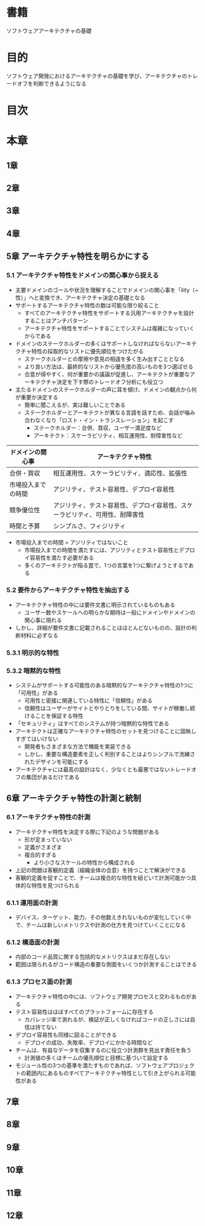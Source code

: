 # 書籍
ソフトウェアアーキテクチャの基礎
# 目的
ソフトウェア開発におけるアーキテクチャの基礎を学び、アーキテクチャのトレードオフを判断できるようになる
# 目次
# 本章
## 1章
## 2章
## 3章
## 4章
## 5章 アーキテクチャ特性を明らかにする
### 5.1 アーキテクチャ特性をドメインの関心事から捉える
* 主要ドメインのゴールや状況を理解することでドメインの関心事を「ility（~性）」へと変換でき、アーキテクチャ決定の基礎となる
* サポートするアーキテクチャ特性の数は可能な限り絞ること
    * すべてのアーキテクチャ特性をサポートする汎用アーキテクチャを設計することはアンチパターン
    * アーキテクチャ特性をサポートすることでシステムは複雑になっていくからである
* ドメインのステークホルダーの多くはサポートしなければならないアーキテクチャ特性の採取的なリストに優先順位をつけたがる
    * ステークホルダーとの摩擦や意見の相違を多く生み出すこととなる
    * より良い方法は、最終的なリストから優先度の高いものを3つ選ばせる
    * 合意が得やすく、何が重要かの議論が促進し、アーキテクトが重要なアーキテクチャ決定を下す際のトレードオフ分析にも役立つ
* 主たるドメインのステークホルダーの声に耳を傾け、ドメインの観点から何が重要か決定する
    * 簡単に聞こえるが、実は難しいことである
    * ステークホルダーとアーキテクトが異なる言語を話すため、会話が噛み合わなくなり「ロスト・イン・トランスレーション」を起こす
        * ステークホルダー：合併、買収、ユーザー満足度など
        * アーキテクト：スケーラビリティ、相互運用性、耐障害性など

| ドメインの関心事 | アーキテクチャ特性 |
| ---- | ---- |
| 合併・買収 | 相互運用性、スケーラビリティ、適応性、拡張性 |
| 市場投入までの時間 | アジリティ、テスト容易性、デプロイ容易性 |
| 競争優位性 | アジリティ、テスト容易性、デプロイ容易性、スケーラビリティ、可用性、耐障害性 |
| 時間と予算 | シンプルさ、フィジリティ |

* 市場投入までの時間 = アジリティではないこと
    * 市場投入までの時間を満たすには、アジリティとテスト容易性とデプロイ容易性を満たす必要がある
    * 多くのアーキテクトが陥る罠で、1つの言葉を1つに繋げようとするである

### 5.2 要件からアーキテクチャ特性を抽出する
* アーキテクチャ特性の中には要件文書に明示されているものもある
    * ユーザー数やスケールへの明らかな期待は一般にドメインやドメインの関心事に現れる
* しかし、詳細が要件文書に記載されることはほとんどないものの、設計の判断材料に必ずなる
### 5.3.1 明示的な特性
### 5.3.2 暗黙的な特性
* システムがサポートする可能性のある暗黙的なアーキテクチャ特性の1つに「可用性」がある
    * 可用性と密接に関連している特性に「信頼性」がある
    * 信頼性はユーザーがサイトとやりとりをしている間、サイトが稼働し続けることを保証する特性
* 「セキュリティ」はすべてのシステムが持つ暗黙的な特性である
* アーキテクトは正確なアーキテクチャ特性のセットを見つけることに固執しすぎてはいけない
    * 開発者もさまざまな方法で機能を実装できる
    * しかし、重要な構造要素を正しく判別することはよりシンプルで洗練されたデザインを可能にする
* アーキテクチャには最高の設計はなく、少なくとも最悪ではないトレードオフの集団があるだけである
## 6章 アーキテクチャ特性の計測と統制
### 6.1 アーキテクチャ特性の計測
* アーキテクチャ特性を決定する際に下記のような問題がある
    * 形が定まっていない
    * 定義がさまざま
    * 複合的すぎる
        * より小さなスケールの特性から構成される
* 上記の問題は客観的定義（組織全体の合意）を持つことで解決ができる
* 客観的定義を促すことで、チームは複合的な特性を紐どいて計測可能かつ具体的な特性を見つけられる
### 6.1.1 運用面の計測
* デバイス、ターゲット、能力、その他数えきれないものが変化していく中で、チームは新しいメトリクスや計測の仕方を見つけていくことになる
### 6.1.2 構造面の計測
* 内部のコード品質に関する包括的なメトリクスはまだ存在しない
* 範囲は限られるがコード構造の重要な側面をいくつか計測することはできる
### 6.1.3 プロセス面の計測
* アーキテクチャ特性の中には、ソフトウェア開発プロセスと交わるものがある
* テスト容易性はほぼすべてのプラットフォームに存在する
    * カバレッジ率で測れるが、検証が正しくなければコードの正しさには自信は持てない
* デプロイ容易性も同様に図ることができる
    * デプロイの成功、失敗率、デプロイにかかる時間など
* チームは、有益なデータを収集するのに役立つ計測群を見出す責任を負う
    * 計測値の多くはチームの優先順位と目標に基づいて設定する
* モジュール性の3つの基準を満たすものであれば、ソフトウェアプロジェクトの範囲内にあるものすべてアーキテクチャ特性として引き上がられる可能性がある
## 7章
## 8章
## 9章
## 10章
## 11章
## 12章